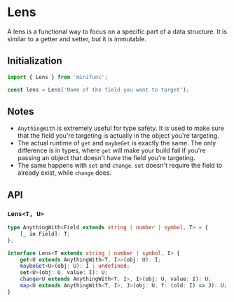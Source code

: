 # Lens

A lens is a functional way to focus on a specific part of a data structure. It is similar to a getter and setter, but it is immutable.

## Initialization

```ts
import { Lens } from 'minifunc';

const lens = Lens('Name of the field you want to target');
```

## Notes

- `AnythingWith` is extremely useful for type safety. It is used to make sure that the field you're targeting is actually in the object you're targeting.
- The actual runtime of `get` and `maybeGet` is exactly the same. The only difference is in types, where `get` will make your build fail if you're passing an object that doesn't have the field you're targeting.
- The same happens with `set` and `change`. `set` doesn't require the field to already exist, while `change` does.

## API

### `Lens<T, U>`

```ts
type AnythingWith<Field extends string | number | symbol, T> = {
	[_ in Field]: T;
};

interface Lens<T extends string | number | symbol, I> {
	get<U extends AnythingWith<T, I>>(obj: U): I;
	maybeGet<U>(obj: U): I | undefined;
	set<U>(obj: U, value: I): U;
	change<U extends AnythingWith<T, I>, I>(obj: U, value: I): U;
	map<U extends AnythingWith<T, I>, J>(obj: U, f: (old: I) => J): U;
}
```
